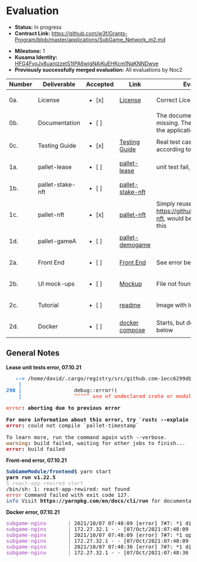 # Evaluation

- **Status:** In progress
- **Contract Link:** https://github.com/w3f/Grants-Program/blob/master/applications/SubGame_Network_m2.md
* **Milestone:** 1
* **Kusama Identity:** [HFG4FvoJv8uanizzetS1tPA6wigNAiKuEHKcm1NaKNNDwve](https://polkascan.io/pre/kusama/account/HFG4FvoJv8uanizzetS1tPA6wigNAiKuEHKcm1NaKNNDwve)
* **Previously successfully merged evaluation:** All evaluations by Noc2

| Number | Deliverable | Accepted | Link | Evaluation Notes |
| ------ | ----------- | -------- | ---- |----------------- |
| 0a. | License | <ul><li>[x] </li></ul> | [License](https://github.com/SubGame-Network/SubGameModule/blob/master/LICENSE) | Correct License  |
| 0b. | Documentation | <ul><li>[ ] </li></ul> |  |  The documentation seems to be missing. They currently simply link to the application  |
| 0c. | Testing Guide | <ul><li>[x] </li></ul> | [Testing Guide](https://github.com/SubGame-Network/subgame-network/tree/develop/pallets) | Real test cases and no unit tests, but according to contract  |
| 1a. | pallet-lease | <ul><li>[ ] </li></ul> | [pallet-lease](https://github.com/SubGame-Network/subgame-network/tree/develop/pallets/lease) |  unit test fail, see error below |
| 1b. | pallet-stake-nft | <ul><li>[ ] </li></ul> | [pallet-stake-nft](https://github.com/SubGame-Network/subgame-network/tree/develop/pallets/stake-nft) |   |
| 1c. | pallet-nft | <ul><li>[x] </li></ul> | [pallet-nft](https://github.com/SubGame-Network/subgame-network/tree/develop/pallets/nft) | Simply reused https://github.com/danforbes/pallet-nft, would be nice if they mention this  |
| 1d. | pallet-gameA | <ul><li>[ ] </li></ul> | [pallet-demogame](https://github.com/SubGame-Network/subgame-network/tree/develop/pallets/demogame) |   |
| 2a. | Front End | <ul><li>[ ] </li></ul> | [Front End](https://github.com/SubGame-Network/SubGameModule/tree/master/frontend) | See error below  |
| 2b. | UI mock-ups | <ul><li>[ ] </li></ul> | [Mockup](https://www.figma.com/file/7ZUQSuAfNrrmq5s3LSIFik/SubGame?node-id=3649%3A62086) | File not found   |
| 2c. | Tutorial | <ul><li>[ ] </li></ul> | [readme](https://github.com/SubGame-Network/SubGameModule/blob/master/README.md) | Image with lorem ipsum  |
| 2d. | Docker | <ul><li>[ ] </li></ul> | [docker compose](https://github.com/SubGame-Network/SubGameModule/blob/master/docker-compose.yml) | Starts, but doesn't work, see errors below |

## General Notes

**Lease unit tests error, 07.10.21**

<pre>   <font color="#2A7BDE"><b>--&gt; </b></font>/home/david/.cargo/registry/src/github.com-1ecc6299db9ec823/pallet-timestamp-3.0.0/src/lib.rs:290:5
    <font color="#2A7BDE"><b>|</b></font>
<font color="#2A7BDE"><b>290</b></font> <font color="#2A7BDE"><b>| </b></font>                debug::error!(
    <font color="#2A7BDE"><b>| </b></font>                <font color="#F66151"><b>^^^^^</b></font> <font color="#F66151"><b>use of undeclared crate or module `debug`</b></font>

<font color="#F66151"><b>error</b></font><b>: aborting due to previous error</b>

<b>For more information about this error, try `rustc --explain E0433`.</b>
<font color="#C01C28"><b>error</b></font><b>:</b> could not compile `pallet-timestamp`

To learn more, run the command again with --verbose.
<font color="#A2734C"><b>warning</b></font><b>:</b> build failed, waiting for other jobs to finish...
<font color="#C01C28"><b>error</b></font><b>:</b> build failed
</pre>

**Front-end error, 07.10.21**

<pre><font color="#12488B"><b>SubGameModule/frontend</b></font>$ yarn start
<b>yarn run v1.22.5</b>
<font color="#AAAAAA">$ react-app-rewired start</font>
/bin/sh: 1: react-app-rewired: not found
<font color="#C01C28">error</font> Command failed with exit code 127.
<font color="#12488B">info</font> Visit <b>https://yarnpkg.com/en/docs/cli/run</b> for documentation about this command.
</pre>

**Docker error, 07.10.21**
<pre><font color="#A347BA">subgame-nginx       |</font> 2021/10/07 07:48:09 [error] 7#7: *1 directory index of &quot;/var/www/html/microService/&quot; is forbidden, client: 172.27.32.1, server: localhost, request: &quot;GET / HTTP/1.1&quot;, host: &quot;localhost&quot;
<font color="#A347BA">subgame-nginx       |</font> 172.27.32.1 - - [07/Oct/2021:07:48:09 +0000] &quot;GET / HTTP/1.1&quot; 403 555 &quot;-&quot; &quot;Mozilla/5.0 (X11; Linux x86_64) AppleWebKit/537.36 (KHTML, like Gecko) Chrome/91.0.4472.106 Safari/537.36&quot; &quot;-&quot;
<font color="#A347BA">subgame-nginx       |</font> 2021/10/07 07:48:09 [error] 7#7: *1 open() &quot;/var/www/html/microService/favicon.ico&quot; failed (2: No such file or directory), client: 172.27.32.1, server: localhost, request: &quot;GET /favicon.ico HTTP/1.1&quot;, host: &quot;localhost&quot;, referrer: &quot;http://localhost/&quot;
<font color="#A347BA">subgame-nginx       |</font> 172.27.32.1 - - [07/Oct/2021:07:48:09 +0000] &quot;GET /favicon.ico HTTP/1.1&quot; 404 555 &quot;http://localhost/&quot; &quot;Mozilla/5.0 (X11; Linux x86_64) AppleWebKit/537.36 (KHTML, like Gecko) Chrome/91.0.4472.106 Safari/537.36&quot; &quot;-&quot;
<font color="#A347BA">subgame-nginx       |</font> 2021/10/07 07:48:36 [error] 7#7: *1 directory index of &quot;/var/www/html/microService/&quot; is forbidden, client: 172.27.32.1, server: localhost, request: &quot;GET / HTTP/1.1&quot;, host: &quot;localhost&quot;
<font color="#A347BA">subgame-nginx       |</font> 172.27.32.1 - - [07/Oct/2021:07:48:36 +0000] &quot;GET / HTTP/1.1&quot; 403 555 &quot;-&quot; &quot;Mozilla/5.0 (X11; Linux x86_64) AppleWebKit/537.36 (KHTML, like Gecko) Chrome/91.0.4472.106 Safari/537.36&quot; &quot;-&quot;
</pre>

